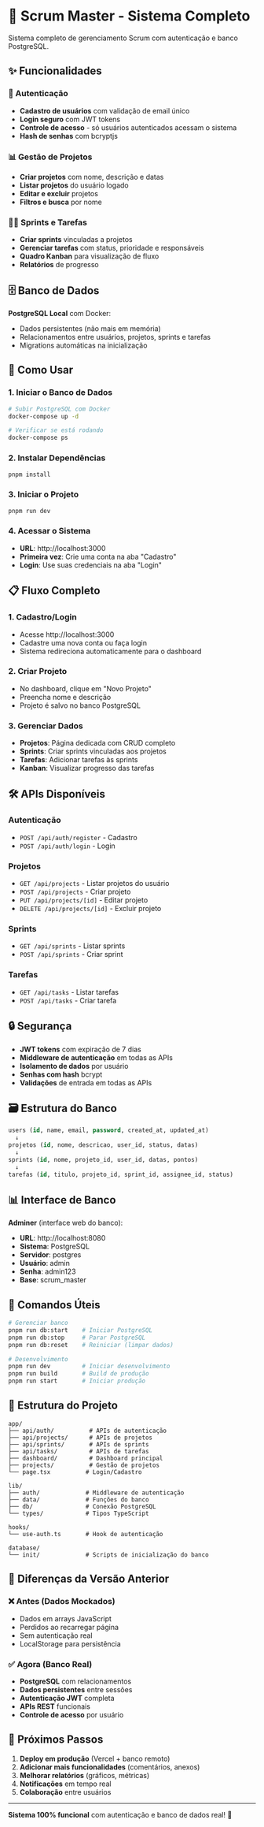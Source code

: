 # 🚀 Scrum Master - Sistema Completo

Sistema completo de gerenciamento Scrum com autenticação e banco PostgreSQL.

## ✨ Funcionalidades

### 🔐 Autenticação
- **Cadastro de usuários** com validação de email único
- **Login seguro** com JWT tokens
- **Controle de acesso** - só usuários autenticados acessam o sistema
- **Hash de senhas** com bcryptjs

### 📊 Gestão de Projetos
- **Criar projetos** com nome, descrição e datas
- **Listar projetos** do usuário logado
- **Editar e excluir** projetos
- **Filtros e busca** por nome

### 🏃‍♂️ Sprints e Tarefas
- **Criar sprints** vinculadas a projetos
- **Gerenciar tarefas** com status, prioridade e responsáveis
- **Quadro Kanban** para visualização de fluxo
- **Relatórios** de progresso

## 🗄️ Banco de Dados

**PostgreSQL Local** com Docker:
- Dados persistentes (não mais em memória)
- Relacionamentos entre usuários, projetos, sprints e tarefas
- Migrations automáticas na inicialização

## 🚀 Como Usar

### 1. Iniciar o Banco de Dados
```bash
# Subir PostgreSQL com Docker
docker-compose up -d

# Verificar se está rodando
docker-compose ps
```

### 2. Instalar Dependências
```bash
pnpm install
```

### 3. Iniciar o Projeto
```bash
pnpm run dev
```

### 4. Acessar o Sistema
- **URL**: http://localhost:3000
- **Primeira vez**: Crie uma conta na aba "Cadastro"
- **Login**: Use suas credenciais na aba "Login"

## 📋 Fluxo Completo

### 1. **Cadastro/Login**
- Acesse http://localhost:3000
- Cadastre uma nova conta ou faça login
- Sistema redireciona automaticamente para o dashboard

### 2. **Criar Projeto**
- No dashboard, clique em "Novo Projeto"
- Preencha nome e descrição
- Projeto é salvo no banco PostgreSQL

### 3. **Gerenciar Dados**
- **Projetos**: Página dedicada com CRUD completo
- **Sprints**: Criar sprints vinculadas aos projetos
- **Tarefas**: Adicionar tarefas às sprints
- **Kanban**: Visualizar progresso das tarefas

## 🛠️ APIs Disponíveis

### Autenticação
- `POST /api/auth/register` - Cadastro
- `POST /api/auth/login` - Login

### Projetos
- `GET /api/projects` - Listar projetos do usuário
- `POST /api/projects` - Criar projeto
- `PUT /api/projects/[id]` - Editar projeto
- `DELETE /api/projects/[id]` - Excluir projeto

### Sprints
- `GET /api/sprints` - Listar sprints
- `POST /api/sprints` - Criar sprint

### Tarefas
- `GET /api/tasks` - Listar tarefas
- `POST /api/tasks` - Criar tarefa

## 🔒 Segurança

- **JWT tokens** com expiração de 7 dias
- **Middleware de autenticação** em todas as APIs
- **Isolamento de dados** por usuário
- **Senhas com hash** bcrypt
- **Validações** de entrada em todas as APIs

## 🗃️ Estrutura do Banco

```sql
users (id, name, email, password, created_at, updated_at)
  ↓
projetos (id, nome, descricao, user_id, status, datas)
  ↓  
sprints (id, nome, projeto_id, user_id, datas, pontos)
  ↓
tarefas (id, titulo, projeto_id, sprint_id, assignee_id, status)
```

## 📊 Interface de Banco

**Adminer** (interface web do banco):
- **URL**: http://localhost:8080
- **Sistema**: PostgreSQL
- **Servidor**: postgres
- **Usuário**: admin
- **Senha**: admin123
- **Base**: scrum_master

## 🔧 Comandos Úteis

```bash
# Gerenciar banco
pnpm run db:start    # Iniciar PostgreSQL
pnpm run db:stop     # Parar PostgreSQL
pnpm run db:reset    # Reiniciar (limpar dados)

# Desenvolvimento
pnpm run dev         # Iniciar desenvolvimento
pnpm run build       # Build de produção
pnpm run start       # Iniciar produção
```

## 📁 Estrutura do Projeto

```
app/
├── api/auth/          # APIs de autenticação
├── api/projects/      # APIs de projetos
├── api/sprints/       # APIs de sprints
├── api/tasks/         # APIs de tarefas
├── dashboard/         # Dashboard principal
├── projects/          # Gestão de projetos
└── page.tsx          # Login/Cadastro

lib/
├── auth/             # Middleware de autenticação
├── data/             # Funções do banco
├── db/               # Conexão PostgreSQL
└── types/            # Tipos TypeScript

hooks/
└── use-auth.ts       # Hook de autenticação

database/
└── init/             # Scripts de inicialização do banco
```

## 🎯 Diferenças da Versão Anterior

### ❌ Antes (Dados Mockados)
- Dados em arrays JavaScript
- Perdidos ao recarregar página
- Sem autenticação real
- LocalStorage para persistência

### ✅ Agora (Banco Real)
- **PostgreSQL** com relacionamentos
- **Dados persistentes** entre sessões
- **Autenticação JWT** completa
- **APIs REST** funcionais
- **Controle de acesso** por usuário

## 🚀 Próximos Passos

1. **Deploy em produção** (Vercel + banco remoto)
2. **Adicionar mais funcionalidades** (comentários, anexos)
3. **Melhorar relatórios** (gráficos, métricas)
4. **Notificações** em tempo real
5. **Colaboração** entre usuários

---

**Sistema 100% funcional** com autenticação e banco de dados real! 🎉
